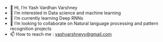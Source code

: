 - 👋 Hi, I’m Yash Vardhan Varshney
- 👀 I’m interested in Data science and machine learning
- 🌱 I’m currently learning Deep RNNs 
- 💞️ I’m looking to collaborate on Natural language processing and pattern recognition projects
- 📫 How to reach me : yashvarshneyy@gmail.com

<!---
yashamu/yashamu is a ✨ special ✨ repository because its `README.md` (this file) appears on your GitHub profile.
You can click the Preview link to take a look at your changes.
--->
